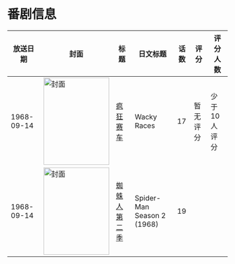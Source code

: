 # 番剧信息

|放送日期|封面|标题|日文标题|话数|评分|评分人数|
|---|---|---|---|---|---|---|
|1968-09-14|<img src="https://lain.bgm.tv/pic/cover/c/0f/e0/115749_eXiiz.jpg" alt="封面" style="width:150px;height:200px;object-fit:cover;">|[疯狂赛车](https://bangumi.tv/subject/115749)|Wacky Races|17|暂无评分|少于10人评分|
|1968-09-14|<img src="https://lain.bgm.tv/pic/cover/c/78/16/287123_G7X75.jpg" alt="封面" style="width:150px;height:200px;object-fit:cover;">|[蜘蛛人 第二季](https://bangumi.tv/subject/287123)|Spider-Man Season 2 (1968)|19|||
